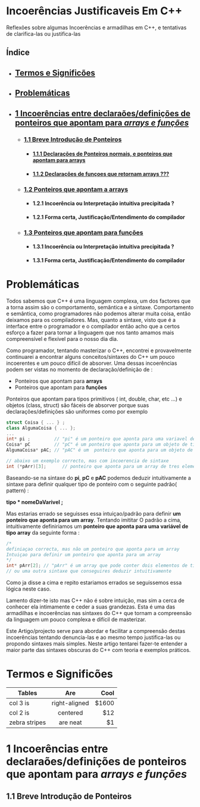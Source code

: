 # Incoerências Justificaveis Em C++
Reflexões sobre algumas Incoerências e armadilhas em C++, e tentativas de clarifica-las ou justifica-las

## Índice
  - ## [Termos e Significões](#TS)
  - ## [Problemáticas](#P)
  - ## [1 Incoerências entre declaraões/definições de ponteiros que apontam para *arrays e funções*](#IDAF)
    -   ### [1.1 Breve Introdução de Ponteiros](#BIP)
           - #### [1.1.1 Declarações de Ponteiros normais, e ponteiros que apontam para arrays](#D-PN-PA)
           - #### [1.1.2 Declarações de funçoes que retornam arrays ???](#DFRA) 
    -    ### [1.2 Ponteiros que apontam a arrays](#PAA)
           - #### 1.2.1 Incoerência ou  Interpretação intuitiva precipitada ?
           - #### 1.2.1 Forma certa, Justificação/Entendimento do compilador
    -    ### [1.3 Ponteiros que apontam para funções](#PAF)
           - #### 1.3.1 Incoerência ou  Interpretação intuitiva precipitada ?
           - #### 1.3.1 Forma certa, Justificação/Entendimento do compilador
# <a name="P"></a> Problemáticas

Todos sabemos que C++ é uma linguagem complexa, um dos factores que a torna assim são o comportamento, semântica e a sintaxe.
Comportamento e semântica, como programadores não podemos alterar muita coisa, então deixamos para os compiladores. Mas, quanto a sintaxe, visto que é a interface entre o programador e o compilador então acho que a certos esforço a fazer para tornar a linguagem que nos tanto amamos mais compreensível e flexível para o nosso dia dia.

Como programador, tentando masterizar o C++, encontrei e provavelmente continuarei a encontrar alguns conceitos/sintaxes do C++ um pouco incoerentes e um pouco difícil de absorver. Uma dessas incoerências podem ser vistas no momento de declaração/definição de :
- Ponteiros que apontam para **arrays**
- Ponteiros que apontam para **funções**

Ponteiros que apontam para tipos primitivos ( int, double, char, etc ...) e objetos (class, struct) são fáceis de absorver porque suas declarações/definições são uniformes como por exemplo

```c++
struct Coisa { ... } ;
class AlgumaCoisa { ... };
...
int* pi ;         // "pi" é um ponteiro que aponta para uma variavel de tipo inteiro
Coisa* pC         // "pC" é um ponteiro que aponta para um objeto de tipo Coisa
AlgumaCoisa* pAC; // "pAC" é um  ponteiro que aponta para um objeto de tipo AlgumaCoisa

// abaixo um exemplo correcto, mas com incoerencia de sintaxe
int (*pArr)[3];      // ponteiro que aponta para um array de tres elementos
```
Baseando-se na sintaxe do **pi**, **pC** e **pAC** podemos deduzir intuitivamente a sintaxe para definir qualquer tipo de ponteiro com o seguinte padrão( pattern) :

**tipo * nomeDaVarivel ;**

Mas estarias errado se seguisses essa intuiçao/padrão para definir **um ponteiro que aponta para um array**. Tentando imititar O padrão a cima, intuitivamente definiriamos um **ponteiro que aponta para uma variável de tipo array** da seguinte forma :
```c++
/* 
definiaçao correcta, mas não um ponteiro que aponta para um array
Intuiçao para definir um ponteiro que aponta para um array
*/
int* pArr[2]; // "pArr" é um array que pode conter dois elementos de tipo ponteiros que apontam para variaveis de tipo inteiros
// ou uma outra sintaxe que conseguires deduzir intuitivamente 
```
Como ja disse a cima e repito estariamos errados se seguissemos essa lógica neste caso. 

Lamento dizer-te isto mas C++ não é sobre intuição, mas sim a cerca de conhecer ela intimamente e ceder a suas grandezas.
Esta é uma das armadilhas e incoerências nas sintaxes do C++ que tornam a compreensão da linguagem um pouco complexa e difícil de masterizar.

Este Artigo/projecto serve para abordar e facilitar a compreensão destas incoerências tentando denuncia-las e ao mesmo tempo justifica-las ou propondo sintaxes mais simples. Neste artigo tentarei fazer-te entender a maior parte das sintaxes obscuras do C++ com teoria e exemplos práticos.

# <a name="TS"></a> Termos e Significões

| Tables        | Are           | Cool  |
| ------------- |:-------------:| -----:|
| col 3 is      | right-aligned | $1600 |
| col 2 is      | centered      |   $12 |
| zebra stripes | are neat      |    $1 |

# <a name="IDAF"></a> 1 Incoerências entre declaraões/definições de ponteiros que apontam para *arrays e funções*

## <a name="BIP"></a> 1.1 Breve Introdução de Ponteiros
